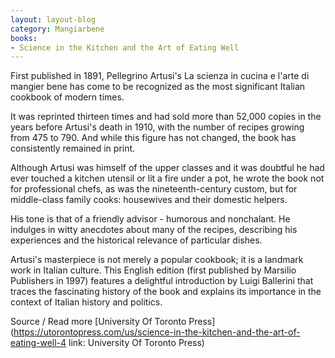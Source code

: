 ```yaml
---
layout: layout-blog
category: Mangiarbene
books: 
- Science in the Kitchen and the Art of Eating Well
---
```

First published in 1891, Pellegrino Artusi's La scienza in cucina e l'arte di mangier bene has come to be recognized as the most significant Italian cookbook of modern times. 

It was reprinted thirteen times and had sold more than 52,000 copies in the years before Artusi's death in 1910, with the number of recipes growing from 475 to 790. And while this figure has not changed, the book has consistently remained in print.

Although Artusi was himself of the upper classes and it was doubtful he had ever touched a kitchen utensil or lit a fire under a pot, he wrote the book not for professional chefs, as was the nineteenth-century custom, but for middle-class family cooks: housewives and their domestic helpers. 

His tone is that of a friendly advisor - humorous and nonchalant. He indulges in witty anecdotes about many of the recipes, describing his experiences and the historical relevance of particular dishes.

Artusi's masterpiece is not merely a popular cookbook; it is a landmark work in Italian culture. This English edition (first published by Marsilio Publishers in 1997) features a delightful introduction by Luigi Ballerini that traces the fascinating history of the book and explains its importance in the context of Italian history and politics. 

Source / Read more [University Of Toronto Press](https://utorontopress.com/us/science-in-the-kitchen-and-the-art-of-eating-well-4
link: University Of Toronto Press)
